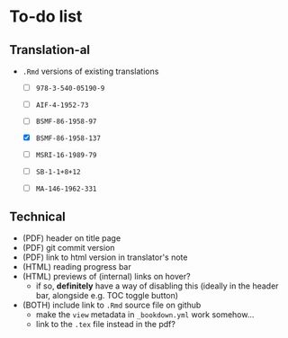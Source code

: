 # To-do list

## Translation-al

- `.Rmd` versions of existing translations
  + [ ] `978-3-540-05190-9`
  + [ ] `AIF-4-1952-73`
  + [ ] `BSMF-86-1958-97`
  + [x] `BSMF-86-1958-137`
  + [ ] `MSRI-16-1989-79`
  + [ ] `SB-1-1+8+12`
  + [ ] `MA-146-1962-331`


## Technical

- (PDF) header on title page
- (PDF) git commit version
- (PDF) link to html version in translator's note
- (HTML) reading progress bar
- (HTML) previews of (internal) links on hover?
  + if so, **definitely** have a way of disabling this (ideally in the header bar, alongside e.g. TOC toggle button)
- (BOTH) include link to `.Rmd` source file on github
  + make the `view` metadata in `_bookdown.yml` work somehow...
  + link to the `.tex` file instead in the pdf?
